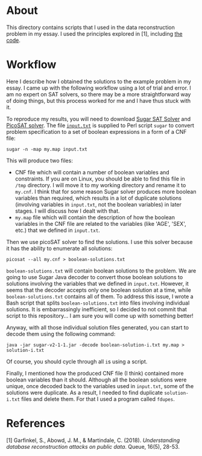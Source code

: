 # About

This directory contains scripts that I used in the data reconstruction problem in my essay. I used the principles explored in [1], including [the code](https://queue.acm.org/appendices/Garfinkel_SugarInput.txt).

# Workflow

Here I describe how I obtained the solutions to the example problem in my essay. I came up with the following workflow using a lot of trial and error. I am no expert on SAT solvers, so there may be a more straightforward way of doing things, but this process worked for me and I have thus stuck with it. 

To reproduce my results, you will need to download [Sugar SAT Solver](http://bach.istc.kobe-u.ac.jp/sugar/) and [PicoSAT solver](http://fmv.jku.at/picosat/). The file [`input.txt`](input.txt) is supplied to Perl script `sugar` to convert problem specification to a set of boolean expressions in a form of a CNF file:
```text
sugar -n -map my.map input.txt
```

This will produce two files:

* CNF file which will contain a number of boolean variables and constraints. If you are on Linux, you should be able to find this file in `/tmp` directory. I will move it to my working directory and rename it to `my.cnf`. I think that for some reason Sugar solver produces more boolean variables than required, which results in a lot of duplicate solutions (involving variables in `input.txt`, not the boolean variables) in later stages. I will discuss how I dealt with that.
* `my.map` file which will contain the description of how the boolean variables in the CNF file are related to the variables (like 'AGE', 'SEX', etc.) that we defined in `input.txt`.

Then we use picoSAT solver to find the solutions. I use this solver because it has the ability to enumerate all solutions:
```text
picosat --all my.cnf > boolean-solutions.txt
```

`boolean-solutions.txt` will contain boolean solutions to the problem. We are going to use Sugar Java decoder to convert those boolean solutions to solutions involving the variables that we defined in `input.txt`. However, it seems that the decoder accepts only one boolean solution at a time, while `boolean-solutions.txt` contains all of them. To address this issue, I wrote a Bash script that splits `boolean-solutions.txt` into files involving individual solutions. It is embarrassingly inefficient, so I decided to not commit that script to this repository... I am sure you will come up with something better!

Anyway, with all those individual solution files generated, you can start to decode them  using the following command:
```text
java -jar sugar-v2-1-1.jar -decode boolean-solution-i.txt my.map > solution-i.txt
```
Of course, you should cycle through all `i`s using a script.

Finally, I mentioned how the produced CNF file (I think) contained more boolean variables than it should. Although all the boolean solutions were unique, once decoded back to the variables used in `input.txt`, some of the solutions were duplicate. As a result, I needed to find duplicate `solution-i.txt` files and delete them. For that I used a program called `fdupes`.

# References

[1] Garfinkel, S., Abowd, J. M., & Martindale, C. (2018). *Understanding database reconstruction attacks on public data*. Queue, 16(5), 28-53.
